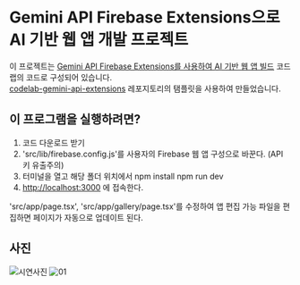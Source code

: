 # Gemini API Firebase Extensions으로 AI 기반 웹 앱 개발 프로젝트

이 프로젝트는 [Gemini API Firebase Extensions를 사용하여 AI 기반 웹 앱 빌드](https://firebase.google.com/codelabs/gemini-api-extensions-web) 코드랩의 코드로 구성되어 있습니다. </br>
[codelab-gemini-api-extensions](https://github.com/FirebaseExtended/codelab-gemini-api-extensions) 레포지토리의 탬플릿을 사용하여 만들었습니다.

## 이 프로그램을 실행하려면?

1) 코드 다운로드 받기 
2) 'src/lib/firebase.config.js'를 사용자의 Firebase 웹 앱 구성으로 바꾼다. (API 키 유출주의)
3) 터미널을 열고 해당 폴더 위치에서 
npm install
npm run dev
4) [http://localhost:3000](http://localhost:3000) 에 접속한다.

'src/app/page.tsx', 'src/app/gallery/page.tsx'를 수정하여 앱 편집 가능 
파일을 편집하면 페이지가 자동으로 업데이트 된다.

## 사진
![시연사진](https://github.com/user-attachments/assets/2fc1746b-3a7d-4472-8d15-506485d187a7)
![01](https://github.com/user-attachments/assets/6a132735-12c1-4ec1-98f0-c51659435cc4)

